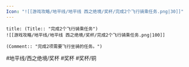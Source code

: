 ```yaml
---
Icon: "![[游戏攻略/地平线/地平线 西之绝境/奖杯/完成2个飞行骑乘任务.png|30]]"
---
```

```ad-common-bronze-trophy
title: (Title:: "完成2个飞行骑乘任务")
![[游戏攻略/地平线/地平线 西之绝境/奖杯/完成2个飞行骑乘任务.png|100]]

(Comment:: "完成2项需要飞行坐骑的任务。")
```

#地平线/西之绝境/奖杯 #奖杯 #奖杯/铜
